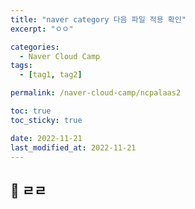 ```yaml
---
title: "naver category 다음 파일 적용 확인"
excerpt: "ㅇㅇ"

categories:
  - Naver Cloud Camp
tags:
  - [tag1, tag2]

permalink: /naver-cloud-camp/ncpalaas2

toc: true
toc_sticky: true

date: 2022-11-21
last_modified_at: 2022-11-21
---
```


## 🦥 ㄹㄹ


